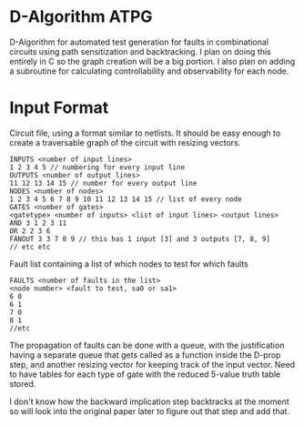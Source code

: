 # D-Algorithm ATPG
D-Algorithm for automated test generation for faults in combinational circuits using path sensitization and backtracking. I plan on doing this entirely in C so the graph creation will be a big portion. I also plan on adding a subroutine for calculating controllability and observability for each node.

# Input Format

Circuit file, using a format similar to netlists. It should be easy enough to create a traversable graph of the circuit with resizing vectors.
```
INPUTS <number of input lines>
1 2 3 4 5 // numbering for every input line
OUTPUTS <number of output lines>
11 12 13 14 15 // number for every output line
NODES <number of nodes>
1 2 3 4 5 6 7 8 9 10 11 12 13 14 15 // list of every node
GATES <number of gates>
<gatetype> <number of inputs> <list of input lines> <output lines>
AND 3 1 2 3 11
OR 2 2 3 6
FANOUT 3 3 7 8 9 // this has 1 input [3] and 3 outputs [7, 8, 9]
// etc etc
```

Fault list containing a list of which nodes to test for which faults
```
FAULTS <number of faults in the list>
<node number> <fault to test, sa0 or sa1>
6 0
6 1
7 0
8 1
//etc
```

The propagation of faults can be done with a queue, with the justification having a separate queue that gets called as a function inside the D-prop step, and another resizing vector for keeping track of the input vector. Need to have tables for each type of gate with the reduced 5-value truth table stored.

I don't know how the backward implication step backtracks at the moment so will look into the original paper later to figure out that step and add that.
